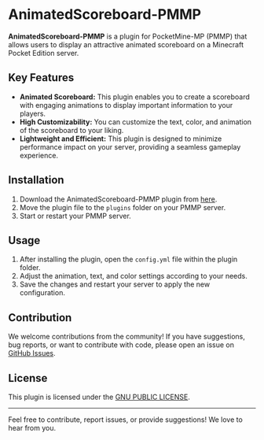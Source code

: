 # AnimatedScoreboard-PMMP

**AnimatedScoreboard-PMMP** is a plugin for PocketMine-MP (PMMP) that allows users to display an attractive animated scoreboard on a Minecraft Pocket Edition server.

## Key Features

- **Animated Scoreboard:** This plugin enables you to create a scoreboard with engaging animations to display important information to your players.
- **High Customizability:** You can customize the text, color, and animation of the scoreboard to your liking.
- **Lightweight and Efficient:** This plugin is designed to minimize performance impact on your server, providing a seamless gameplay experience.

## Installation

1. Download the AnimatedScoreboard-PMMP plugin from [here](link_to_plugin).
2. Move the plugin file to the `plugins` folder on your PMMP server.
3. Start or restart your PMMP server.

## Usage

1. After installing the plugin, open the `config.yml` file within the plugin folder.
2. Adjust the animation, text, and color settings according to your needs.
3. Save the changes and restart your server to apply the new configuration.

## Contribution

We welcome contributions from the community! If you have suggestions, bug reports, or want to contribute with code, please open an issue on [GitHub Issues](link_to_repository/issues).

## License

This plugin is licensed under the [GNU PUBLIC LICENSE](LICENSE).

---

Feel free to contribute, report issues, or provide suggestions! We love to hear from you.
